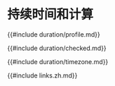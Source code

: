 # 持续时间和计算

{{#include duration/profile.md}}

{{#include duration/checked.md}}

{{#include duration/timezone.md}}

{{#include links.zh.md}}
